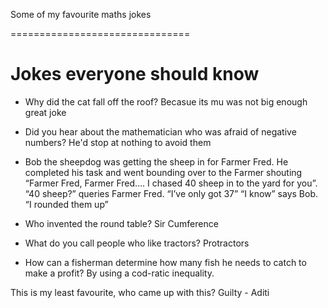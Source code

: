 Some of my favourite maths jokes 

===============================

# Jokes everyone should know

* Why did the cat fall off the roof? Becasue its mu was not big enough
great joke
* Did you hear about the mathematician who was afraid of negative numbers? He'd stop at nothing to avoid them

* Bob the sheepdog was getting the sheep in for Farmer Fred.
  He completed his task and went bounding over to the Farmer shouting “Farmer Fred, Farmer Fred…. I chased 40 sheep in to the yard for you”.
  “40 sheep?” queries Farmer Fred. “I’ve only got 37”
  “I know” says Bob. “I rounded them up”

* Who invented the round table? Sir Cumference

* What do you call people who like tractors? Protractors

* How can a fisherman determine how many fish he needs to catch to make a profit?
  By using a cod-ratic inequality.

This is my least favourite, who came up with this? Guilty - Aditi 
